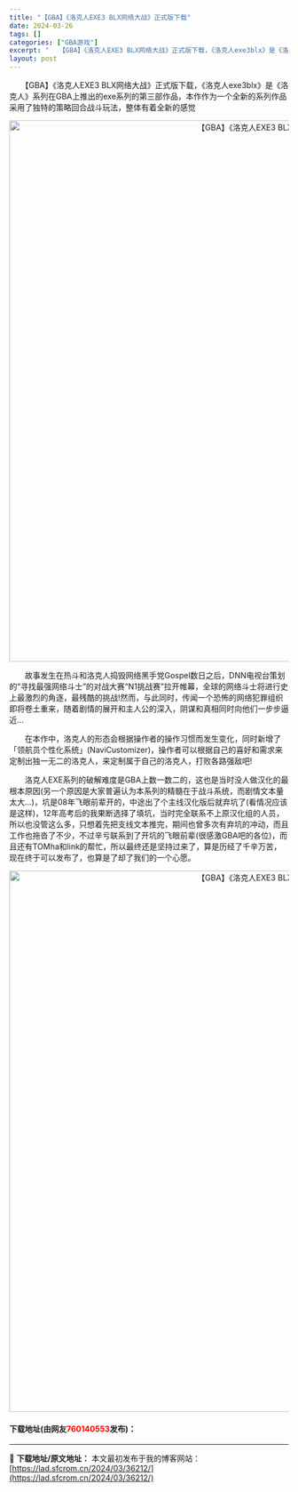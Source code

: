 ```yaml
---
title: "【GBA】《洛克人EXE3 BLX网络大战》正式版下载"
date: 2024-03-26
tags: []
categories: ["GBA游戏"]
excerpt: "　　【GBA】《洛克人EXE3 BLX网络大战》正式版下载，《洛克人exe3blx》是《洛克人》系列在GBA上推出的exe系列的第三部作品，本作作为一个全新的系列作品采用了独特的策略回合战斗玩法，整体有着全新的感觉 　　故事发生在热斗和洛克人捣毁网络黑手党Gospel数日之后，DNN电视台策划的&amp;l&hellip;"
layout: post
---
```


 <p>　　【GBA】《洛克人EXE3 BLX网络大战》正式版下载，《洛克人exe3blx》是《洛克人》系列在GBA上推出的exe系列的第三部作品，本作作为一个全新的系列作品采用了独特的策略回合战斗玩法，整体有着全新的感觉</p> <p align="center"><img align="" border="0" src="https://lad.sfcrom.cn/wp-content/uploads/2024/03/20240326_66026495b245e.jpg" width="974" alt="【GBA】《洛克人EXE3 BLX网络大战》正式版下载" /></p> <p>　　故事发生在热斗和洛克人捣毁网络黑手党Gospel数日之后，DNN电视台策划的&ldquo;寻找最强网络斗士&rdquo;的对战大赛&ldquo;N1挑战赛&rdquo;拉开帷幕，全球的网络斗士将进行史上最激烈的角逐，最残酷的挑战!然而，与此同时，传闻一个恐怖的网络犯罪组织即将卷土重来，随着剧情的展开和主人公的深入，阴谋和真相同时向他们一步步逼近...</p> <p>　　在本作中，洛克人的形态会根据操作者的操作习惯而发生变化，同时新增了「领航员个性化系统」(NaviCustomizer)，操作者可以根据自己的喜好和需求来定制出独一无二的洛克人，来定制属于自己的洛克人，打败各路强敌吧!</p> <p>　　洛克人EXE系列的破解难度是GBA上数一数二的，这也是当时没人做汉化的最根本原因(另一个原因是大家普遍认为本系列的精髓在于战斗系统，而剧情文本量太大...)，坑是08年飞眼前辈开的，中途出了个主线汉化版后就弃坑了(看情况应该是这样)，12年高考后的我果断选择了填坑，当时完全联系不上原汉化组的人员，所以也没管这么多，只想着先把支线文本推完，期间也曾多次有弃坑的冲动，而且工作也拖沓了不少，不过辛亏联系到了开坑的飞眼前辈(很感激GBA吧的各位)，而且还有TOMha和link的帮忙，所以最终还是坚持过来了，算是历经了千辛万苦，现在终于可以发布了，也算是了却了我们的一个心愿。</p> <p align="center"><img align="" border="0" src="https://lad.sfcrom.cn/wp-content/uploads/2024/03/20240326_6602649629664.jpg" width="974" alt="【GBA】《洛克人EXE3 BLX网络大战》正式版下载" /></p> <p><h4>下载地址(由网友<font color="red">760140553</font>发布)：</h4></p> 

---
📖 **下载地址/原文地址：** 本文最初发布于我的博客网站：[https://lad.sfcrom.cn/2024/03/36212/](https://lad.sfcrom.cn/2024/03/36212/)
